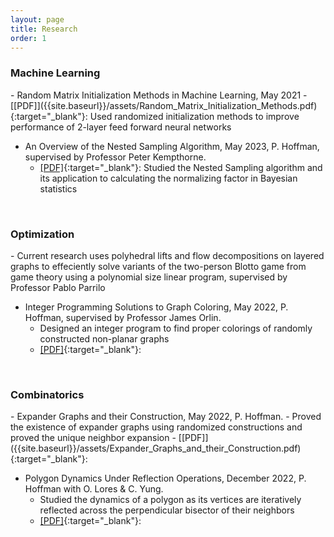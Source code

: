 ```yaml
---
layout: page
title: Research
order: 1
---
```


<h3>Machine Learning</h3>
- Random Matrix Initialization Methods in Machine Learning, May 2021
  - [[PDF]]({{site.baseurl}}/assets/Random_Matrix_Initialization_Methods.pdf){:target="_blank"}: Used randomized initialization methods to improve performance of 2-layer feed forward neural networks

- An Overview of the Nested Sampling Algorithm, May 2023, P. Hoffman, supervised by
Professor Peter Kempthorne. 
  -  [[PDF]]({{site.baseurl}}/assets/Nested_Sampling_Algorithm.pdf){:target="_blank"}: Studied the Nested Sampling algorithm and its application to calculating the normalizing factor in Bayesian statistics

 &nbsp;
 
<h3>Optimization</h3>
- Current research uses polyhedral lifts and flow decompositions on layered graphs to effeciently solve variants of the two-person Blotto game from game theory using a polynomial size linear program, supervised by Professor Pablo Parrilo

- Integer Programming Solutions to Graph Coloring, May 2022, P. Hoffman, supervised by Professor James Orlin.
  - Designed an integer program to find proper colorings of randomly constructed non-planar graphs
  - [[PDF]]({{site.baseurl}}/assets/IP_approach_to_coloring_non_planar_graphs.pdf){:target="_blank"}: 


 &nbsp;
 
<h3>Combinatorics</h3>
- Expander Graphs and their Construction, May 2022, P. Hoffman. 
  - Proved the existence of expander graphs using randomized constructions and proved the unique neighbor expansion
  - [[PDF]]({{site.baseurl}}/assets/Expander_Graphs_and_their_Construction.pdf){:target="_blank"}: 

- Polygon Dynamics Under Reflection Operations, December 2022, P. Hoffman with O. Lores & C. Yung.
  - Studied the dynamics of a polygon as its vertices are iteratively reflected across the perpendicular bisector of their neighbors
  - [[PDF]]({{site.baseurl}}/assets/Final__Polygon_Dynamics-2.pdf){:target="_blank"}: 

